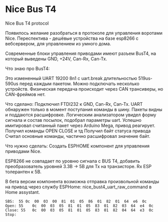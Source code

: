 # Nice Bus T4
Nice Bus T4 protocol

Появилось желание разобраться в протоколе для управления воротами Nice.
Переспектива - дешёвые устройства на базе esp8266 с вебсервером, для управлением из умного дома.

Современные блоки управления приводами имеют разъем BusT4, на который выведены GND, +24V, Can-Rx, Can-Tx. 

Что знаю про BusT4:

Это измененный UART 19200 8n1 с uart.break длительностью 519us-590us перед каждым пакетом.
Можно подключать несколько устройств.
Физическая передача происходит через CAN трансиверы, но CAN-фреймов нет.

Что сделано:
Подключил FTDI232 к GND, Can-Rx, Can-Tx. UART обнаружен только в момент поступания команды в шину. Пакеты видны и поддаются расшифровке.
Логическим анализатором увидел форму сигнала и состав посылок, подобрал параметры uart.
Успешно имитировал считанный пакет через Arduino Mega, привод реагирует.
Получил команды OPEN CLOSE и тд
Получил байт статуса привода
Считал основные команды, частично расшифровал значение байт.

Что нужно сделать:
Создать ESPHOME компонент для управления приводами Nice.


ESP8266 не совпадает по уровню сигнала с BUS T4, добавить преобразователь уровней 3.3В -> 5В для Tx на транзисторе.
Rx ESP толерантен к 5В.

В бета версии компонента возможна отправка произвольной команды на привод через службу  ESPHome: nice_bust4_uart_raw_command в Home assystant.
```
SBS:  55 0c  00  03  00  81  01  05  86  01  82  01  64  e6  0c
Open: 55	0c	00	03	05	81	01	05	83	01	82	03	64	e4	0c
Close: 55	0c	00	03	05	81	01	05	83	01	82	04	64	e3	0c
Stop: 
```
